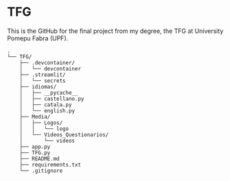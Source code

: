 # TFG
This is the GitHub for the final project from my degree, the TFG at University Pomepu Fabra (UPF). 


```plaintext
.
└── TFG/
    ├── .devcontainer/
    │   └── devcontainer
    ├── .streamlit/
    │   └── secrets
    ├── idiomas/
    │   ├── __pycache__
    │   ├── castellano.py
    │   ├── catala.py
    │   └── english.py
    ├── Media/
    │   ├── Logos/
    │   │   └── logo
    │   └── Videos_Questionarios/
    │       └── videos
    ├── app.py
    ├── TFG.py
    ├── README.md
    ├── requirements.txt
    └── .gitignore

